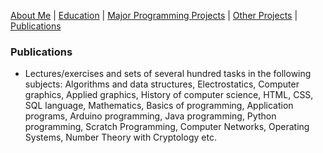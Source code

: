 [About Me](./README.md) | [Education](./education.md) | [Major Programming Projects](./mpp.md) | [Other Projects](./op.md) | [Publications](./publications.md)

### Publications

- Lectures/exercises and sets of several hundred tasks in the following subjects: Algorithms and data structures, Electrostatics, Computer graphics, Applied graphics, History of computer science, HTML, CSS, SQL language, Mathematics, Basics of programming, Application programs, Arduino programming, Java programming, Python programming, Scratch Programming, Computer Networks, Operating Systems, Number Theory with Cryptology etc.
